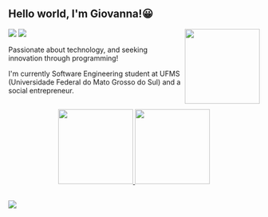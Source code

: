 ## Hello world, I'm Giovanna!😀
<img align='right' src='https://media.giphy.com/media/oN7tZbPMlu6sMMS2ZO/giphy.gif' width='150'>
 <div> 
  <a href="https://instagram.com/nantesgi" target="_blank"><img src="https://img.shields.io/badge/-Instagram-%23E4405F?style=for-the-badge&logo=instagram&logoColor=white" target="_blank"></a>
  <a href="https://www.linkedin.com/in/giovanna-coelho-0971521b7/" target="_blank"><img src="https://img.shields.io/badge/-LinkedIn-%230077B5?style=for-the-badge&logo=linkedin&logoColor=white" target="_blank"></a> 
</div>

Passionate about technology, and seeking innovation through programming!

I'm currently Software Engineering student at UFMS (Universidade Federal do Mato Grosso do Sul) and a social entrepreneur. 
     
  ##

<div align="center">
  <a href="https://github.com/nantesgi">
  <img height="150em" src="https://github-readme-stats.vercel.app/api?username=nantesgi&show_icons=true&theme=dark&include_all_commits=true&count_private=true"/>
  <img height="150em" src="https://github-readme-stats.vercel.app/api/top-langs/?username=nantesgi&layout=compact&langs_count=7&theme=dark"/>
</div>

  ##
 
![](https://komarev.com/ghpvc/?username=nantesgi&label=📈+You+are+visitor+number&color=green)
